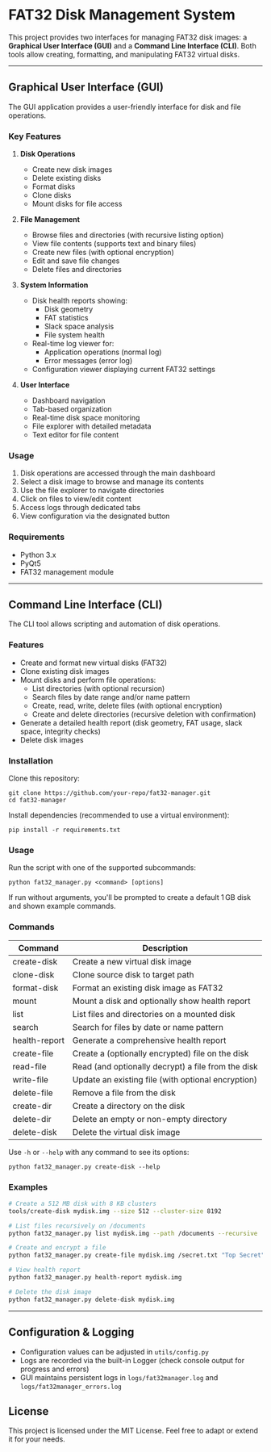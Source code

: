 # FAT32 Disk Management System

This project provides two interfaces for managing FAT32 disk images: a **Graphical User Interface (GUI)** and a **Command Line Interface (CLI)**. Both tools allow creating, formatting, and manipulating FAT32 virtual disks.

---

## Graphical User Interface (GUI)

The GUI application provides a user-friendly interface for disk and file operations.

### Key Features

1. **Disk Operations**
   - Create new disk images
   - Delete existing disks
   - Format disks
   - Clone disks
   - Mount disks for file access

2. **File Management**
   - Browse files and directories (with recursive listing option)
   - View file contents (supports text and binary files)
   - Create new files (with optional encryption)
   - Edit and save file changes
   - Delete files and directories

3. **System Information**
   - Disk health reports showing:
     - Disk geometry
     - FAT statistics
     - Slack space analysis
     - File system health
   - Real-time log viewer for:
     - Application operations (normal log)
     - Error messages (error log)
   - Configuration viewer displaying current FAT32 settings

4. **User Interface**
   - Dashboard navigation
   - Tab-based organization
   - Real-time disk space monitoring
   - File explorer with detailed metadata
   - Text editor for file content

### Usage

1. Disk operations are accessed through the main dashboard
2. Select a disk image to browse and manage its contents
3. Use the file explorer to navigate directories
4. Click on files to view/edit content
5. Access logs through dedicated tabs
6. View configuration via the designated button

### Requirements
- Python 3.x
- PyQt5
- FAT32 management module

---

## Command Line Interface (CLI)

The CLI tool allows scripting and automation of disk operations.

### Features
- Create and format new virtual disks (FAT32)
- Clone existing disk images
- Mount disks and perform file operations:
  - List directories (with optional recursion)
  - Search files by date range and/or name pattern
  - Create, read, write, delete files (with optional encryption)
  - Create and delete directories (recursive deletion with confirmation)
- Generate a detailed health report (disk geometry, FAT usage, slack space, integrity checks)
- Delete disk images

### Installation

Clone this repository:
```
git clone https://github.com/your-repo/fat32-manager.git
cd fat32-manager
```

Install dependencies (recommended to use a virtual environment):
```
pip install -r requirements.txt
```

### Usage

Run the script with one of the supported subcommands:
```
python fat32_manager.py <command> [options]
```

If run without arguments, you'll be prompted to create a default 1 GB disk and shown example commands.

### Commands

| Command         | Description                                      |
|-----------------|--------------------------------------------------|
| create-disk     | Create a new virtual disk image                 |
| clone-disk      | Clone source disk to target path                |
| format-disk     | Format an existing disk image as FAT32          |
| mount           | Mount a disk and optionally show health report  |
| list            | List files and directories on a mounted disk    |
| search          | Search for files by date or name pattern        |
| health-report   | Generate a comprehensive health report          |
| create-file     | Create a (optionally encrypted) file on the disk|
| read-file       | Read (and optionally decrypt) a file from the disk|
| write-file      | Update an existing file (with optional encryption)|
| delete-file     | Remove a file from the disk                     |
| create-dir      | Create a directory on the disk                  |
| delete-dir      | Delete an empty or non-empty directory          |
| delete-disk     | Delete the virtual disk image                   |

Use `-h` or `--help` with any command to see its options:
```
python fat32_manager.py create-disk --help
```

### Examples

```bash
# Create a 512 MB disk with 8 KB clusters
tools/create-disk mydisk.img --size 512 --cluster-size 8192

# List files recursively on /documents
python fat32_manager.py list mydisk.img --path /documents --recursive

# Create and encrypt a file
python fat32_manager.py create-file mydisk.img /secret.txt "Top Secret" --encrypt --password P@ssw0rd

# View health report
python fat32_manager.py health-report mydisk.img

# Delete the disk image
python fat32_manager.py delete-disk mydisk.img
```

---

## Configuration & Logging

- Configuration values can be adjusted in `utils/config.py`
- Logs are recorded via the built-in Logger (check console output for progress and errors)
- GUI maintains persistent logs in `logs/fat32manager.log` and `logs/fat32manager_errors.log`

## License

This project is licensed under the MIT License. Feel free to adapt or extend it for your needs.